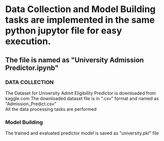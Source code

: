 # Data Collection and Model Building tasks are implemented in the same python jupytor file for easy execution.<br>
## The file is named as "University Admission Predictor.ipynb"<br>
### DATA COLLECTION<br>
The Dataset for University Admit Eligibility Predictor is downloaded from kaggle.com
The downloaded dataset file is in ".csv" format and named as "Admission_Predict.csv"<br>
All the data processing tasks are performed
### Model Building<br>
The trained and evaluated predictor model is saved as "university.pkl" file

